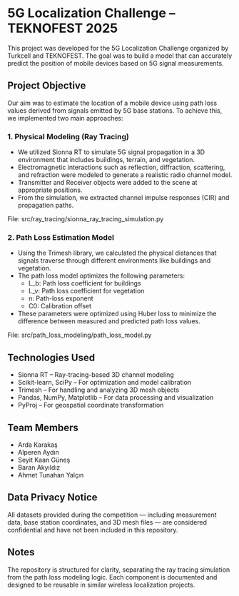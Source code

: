 # 5G Localization Challenge – TEKNOFEST 2025

This project was developed for the 5G Localization Challenge organized by Turkcell and TEKNOFEST. The goal was to build a model that can accurately predict the position of mobile devices based on 5G signal measurements.

## Project Objective

Our aim was to estimate the location of a mobile device using path loss values derived from signals emitted by 5G base stations. To achieve this, we implemented two main approaches:

### 1. Physical Modeling (Ray Tracing)

- We utilized Sionna RT to simulate 5G signal propagation in a 3D environment that includes buildings, terrain, and vegetation.
- Electromagnetic interactions such as reflection, diffraction, scattering, and refraction were modeled to generate a realistic radio channel model.
- Transmitter and Receiver objects were added to the scene at appropriate positions.
- From the simulation, we extracted channel impulse responses (CIR) and propagation paths.

File: src/ray_tracing/sionna_ray_tracing_simulation.py

### 2. Path Loss Estimation Model

- Using the Trimesh library, we calculated the physical distances that signals traverse through different environments like buildings and vegetation.
- The path loss model optimizes the following parameters:
  - L_b: Path loss coefficient for buildings
  - L_v: Path loss coefficient for vegetation
  - n: Path-loss exponent
  - C0: Calibration offset
- These parameters were optimized using Huber loss to minimize the difference between measured and predicted path loss values.

File: src/path_loss_modeling/path_loss_model.py

## Technologies Used

- Sionna RT – Ray-tracing-based 3D channel modeling
- Scikit-learn, SciPy – For optimization and model calibration
- Trimesh – For handling and analyzing 3D mesh objects
- Pandas, NumPy, Matplotlib – For data processing and visualization
- PyProj – For geospatial coordinate transformation

## Team Members

- Arda Karakaş
- Alperen Aydın
- Seyit Kaan Güneş
- Baran Akyıldız
- Ahmet Tunahan Yalçın

## Data Privacy Notice

All datasets provided during the competition — including measurement data, base station coordinates, and 3D mesh files — are considered confidential and have not been included in this repository.

## Notes

The repository is structured for clarity, separating the ray tracing simulation from the path loss modeling logic. Each component is documented and designed to be reusable in similar wireless localization projects.
